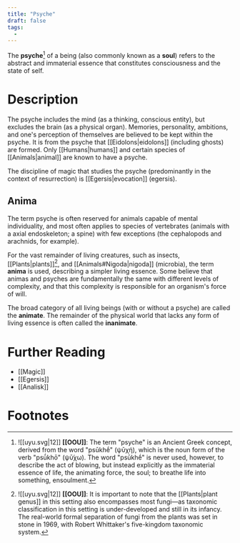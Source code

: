 ```yaml
---
title: "Psyche"
draft: false
tags:
  - 
---
```


The **psyche**[^psy] of a being (also commonly known as a **soul**) refers to the abstract and immaterial essence that constitutes consciousness and the state of self. 

# Description
The psyche includes the mind (as a thinking, conscious entity), but excludes the brain (as a physical organ). Memories, personality, ambitions, and one's perception of themselves are believed to be kept within the psyche. It is from the psyche that [[Eidolons|eidolons]] (including ghosts) are formed. Only [[Humans|humans]] and certain species of [[Animals|animal]] are known to have a psyche.

The discipline of magic that studies the psyche (predominantly in the context of resurrection) is [[Egersis|evocation]] (egersis). 

## Anima
The term psyche is often reserved for animals capable of mental individuality, and most often applies to species of vertebrates (animals with a axial endoskeleton; a spine) with few exceptions (the cephalopods and arachnids, for example). 

For the vast remainder of living creatures, such as insects, [[Plants|plants]][^plant], and [[Animals#Nigoda|nigoda]] (microbia), the term **anima** is used, describing a simpler living essence. Some believe that animas and psyches are fundamentally the same with different levels of complexity, and that this complexity is responsible for an organism's force of will.

The broad category of all living beings (with or without a psyche) are called the **animate**. The remainder of the physical world that lacks any form of living essence is often called the **inanimate**. 

# Further Reading
- [[Magic]]
- [[Egersis]]
- [[Analisk]]

# Footnotes
[^psy]: ![[uyu.svg|12]] **[[OOU]]**: The term "psyche" is an Ancient Greek concept, derived from the word "psūkhḗ" (ψῡχή), which is the noun form of the verb "psū́khō" (ψῡ́χω). The word "psūkhḗ" is never used, however, to describe the act of blowing, but instead explicitly as the immaterial essence of life, the animating force, the soul; to breathe life into something, ensoulment.

[^plant]: ![[uyu.svg|12]] **[[OOU]]**: It is important to note that the [[Plants|plant genus]] in this setting also encompasses most fungi—as taxonomic classification in this setting is under-developed and still in its infancy. The real-world formal separation of fungi from the plants was set in stone in 1969, with Robert Whittaker's five-kingdom taxonomic system.
